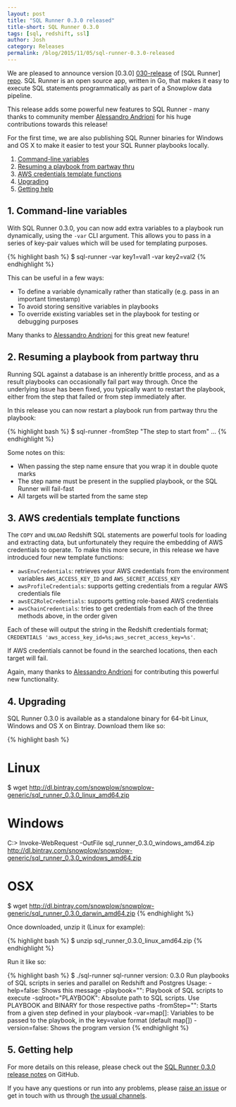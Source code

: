 ```yaml
---
layout: post
title: "SQL Runner 0.3.0 released"
title-short: SQL Runner 0.3.0
tags: [sql, redshift, ssl]
author: Josh
category: Releases
permalink: /blog/2015/11/05/sql-runner-0.3.0-released
---
```


We are pleased to announce version [0.3.0] [030-release] of [SQL Runner] [repo]. SQL Runner is an open source app, written in Go, that makes it easy to execute SQL statements programmatically as part of a Snowplow data pipeline.

This release adds some powerful new features to SQL Runner - many thanks to community member [Alessandro Andrioni][andrioni] for his huge contributions towards this release!

For the first time, we are also publishing SQL Runner binaries for Windows and OS X to make it easier to test your SQL Runner playbooks locally.

1. [Command-line variables](/blog/2015/11/05/sql-runner-0.3.0-released/#cli-vars)
2. [Resuming a playbook from partway thru](/blog/2015/11/05/sql-runner-0.3.0-released/#resume)
3. [AWS credentials template functions](/blog/2015/11/05/sql-runner-0.3.0-released/#aws-creds)
4. [Upgrading](/blog/2015/11/05/sql-runner-0.3.0-released/#upgrading)
5. [Getting help](/blog/2015/11/05/sql-runner-0.3.0-released/#help)

<!--more-->

<h2 id="cli-vars">1. Command-line variables</h2>

With SQL Runner 0.3.0, you can now add extra variables to a playbook run dynamically, using the `-var` CLI argument. This allows you to pass in a series of key-pair values which will be used for templating purposes.

{% highlight bash %}
$ sql-runner -var key1=val1 -var key2=val2
{% endhighlight %}

This can be useful in a few ways:

* To define a variable dynamically rather than statically (e.g. pass in an important timestamp)
* To avoid storing sensitive variables in playbooks
* To override existing variables set in the playbook for testing or debugging purposes

Many thanks to [Alessandro Andrioni][andrioni] for this great new feature!

<h2 id="resume">2. Resuming a playbook from partway thru</h2>

Running SQL against a database is an inherently brittle process, and as a result playbooks can occasionally fail part way through. Once the underlying issue has been fixed, you typically want to restart the playbook, either from the step that failed or from step immediately after.

In this release you can now restart a playbook run from partway thru the playbook:

{% highlight bash %}
$ sql-runner -fromStep "The step to start from" ...
{% endhighlight %}

Some notes on this:

* When passing the step name ensure that you wrap it in double quote marks
* The step name must be present in the supplied playbook, or the SQL Runner will fail-fast
* All targets will be started from the same step

<h2 id="aws-creds">3. AWS credentials template functions</h2>

The `COPY` and `UNLOAD` Redshift SQL statements are powerful tools for loading and extracting data, but unfortunately they require the embedding of AWS credentials to operate. To make this more secure, in this release we have introduced four new template functions:

* `awsEnvCredentials`: retrieves your AWS credentials from the environment variables `AWS_ACCESS_KEY_ID` and `AWS_SECRET_ACCESS_KEY`
* `awsProfileCredentials`: supports getting credentials from a regular AWS credentials file
* `awsEC2RoleCredentials`: supports getting role-based AWS credentials
* `awsChainCredentials`: tries to get credentials from each of the three methods above, in the order given

Each of these will output the string in the Redshift credentials format; `CREDENTIALS 'aws_access_key_id=%s;aws_secret_access_key=%s'`.

If AWS credentials cannot be found in the searched locations, then each target will fail.

Again, many thanks to [Alessandro Andrioni][andrioni] for contributing this powerful new functionality.

<h2 id="upgrading">4. Upgrading</h2>

SQL Runner 0.3.0 is available as a standalone binary for 64-bit Linux, Windows and OS X on Bintray. Download them like so:

{% highlight bash %}
# Linux
$ wget http://dl.bintray.com/snowplow/snowplow-generic/sql_runner_0.3.0_linux_amd64.zip

# Windows
C:\> Invoke-WebRequest -OutFile sql_runner_0.3.0_windows_amd64.zip http://dl.bintray.com/snowplow/snowplow-generic/sql_runner_0.3.0_windows_amd64.zip

# OSX
$ wget http://dl.bintray.com/snowplow/snowplow-generic/sql_runner_0.3.0_darwin_amd64.zip
{% endhighlight %}

Once downloaded, unzip it (Linux for example):

{% highlight bash %}
$ unzip sql_runner_0.3.0_linux_amd64.zip
{% endhighlight %}

Run it like so:

{% highlight bash %}
$ ./sql-runner
sql-runner version: 0.3.0
Run playbooks of SQL scripts in series and parallel on Redshift and Postgres
Usage:
  -help=false: Shows this message
  -playbook="": Playbook of SQL scripts to execute
  -sqlroot="PLAYBOOK": Absolute path to SQL scripts. Use PLAYBOOK and BINARY for those respective paths
  -fromStep="": Starts from a given step defined in your playbook
  -var=map[]: Variables to be passed to the playbook, in the key=value format (default map[])
  -version=false: Shows the program version
{% endhighlight %}

<h2 id="help">5. Getting help</h2>

For more details on this release, please check out the [SQL Runner 0.3.0 release notes][030-release] on GitHub.

If you have any questions or run into any problems, please [raise an issue][issues] or get in touch with us through [the usual channels][talk-to-us].

[andrioni]: https://github.com/andrioni

[repo]: https://github.com/snowplow/sql-runner
[issues]: https://github.com/snowplow/sql-runner/issues
[030-release]: https://github.com/snowplow/sql-runner/releases/tag/0.3.0
[talk-to-us]: https://github.com/snowplow/snowplow/wiki/Talk-to-us
